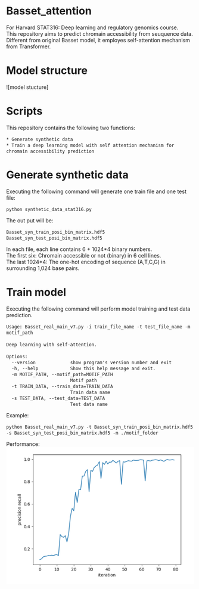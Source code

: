 # Basset_attention

For Harvard STAT316: Deep learning and regulatory genomics course.  
This repository aims to predict chromain accessibility from seuquence data. Different from original Basset model, it employes self-attention mechanism from Transformer.

# Model structure
![model stucture]

# Scripts

This repository contains the following two functions:
```
* Generate synthetic data
* Train a deep learning model with self attention mechanism for chromain accessibility prediction
```

# Generate synthetic data #
Executing the following command will generate one train file and one test file: 
```
python synthetic_data_stat316.py
```
The out put will be:
```
Basset_syn_train_posi_bin_matrix.hdf5   
Basset_syn_test_posi_bin_matrix.hdf5 
```
In each file, each line contains 6 + 1024\*4 binary numbers.  
The first six: Chromain accessible or not (binary) in 6 cell lines.  
The last 1024\*4: The one-hot encoding of sequence (A,T,C,G) in surrounding 1,024 base pairs.

# Train model #
Executing the following command will perform model training and test data prediction.
```
Usage: Basset_real_main_v7.py -i train_file_name -t test_file_name -m motif_path

Deep learning with self-attention.

Options:
  --version             show program's version number and exit
  -h, --help            Show this help message and exit.
  -m MOTIF_PATH, --motif_path=MOTIF_PATH
                        Motif path
  -t TRAIN_DATA, --train_data=TRAIN_DATA
                        Train data name
  -s TEST_DATA, --test_data=TEST_DATA
                        Test data name
```
Example: 
```
python Basset_real_main_v7.py -t Basset_syn_train_posi_bin_matrix.hdf5 -s Basset_syn_test_posi_bin_matrix.hdf5 -m ./motif_folder
```

Performance:
![Precision recall](https://github.com/hyalin1127/Basset_attention/blob/master/Precision_recall.png)
